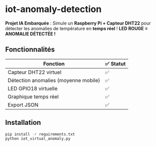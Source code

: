 # iot-anomaly-detection
**Projet IA Embarquée** : Simule un **Raspberry Pi + Capteur DHT22** pour détecter les anomalies de température en **temps réel** !
**LED ROUGE = ANOMALIE DÉTECTÉE !**

##  **Fonctionnalités**
| Fonction | ✅ Statut |
|----------|-----------|
| Capteur DHT22 virtuel | ✅ |
| Détection anomalies (moyenne mobile) | ✅ |
| LED GPIO18 virtuelle | ✅ |
| Graphique temps réel | ✅ |
| Export JSON | ✅ |

##  **Installation**
```bash
pip install -r requirements.txt
python iot_virtual_anomaly.py
